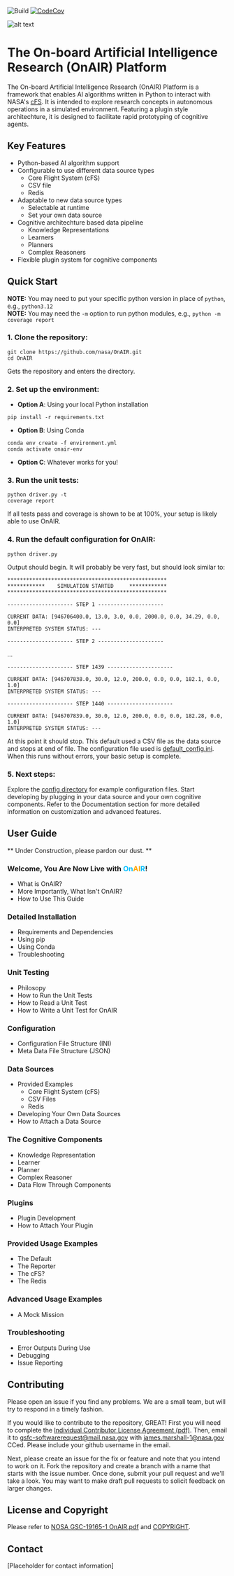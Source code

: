 ![Build](https://github.com/nasa/OnAIR/actions/workflows/unit-test.yml/badge.svg)
[![CodeCov](https://codecov.io/gh/nasa/OnAIR/branch/main/graph/badge.svg?token=L0WVOTD5X9)](https://codecov.io/gh/nasa/OnAIR)

![alt text](OnAIR_logo.svg "The OnAIR logo, italicized NASA worm style font in blue and orange")

# The On-board Artificial Intelligence Research (OnAIR) Platform

The On-board Artificial Intelligence Research (OnAIR) Platform is a framework that enables AI algorithms written in Python to interact with NASA's [cFS](https://github.com/nasa/cFS).
It is intended to explore research concepts in autonomous operations in a simulated environment. Featuring a plugin style architechture, it is designed to facilitate rapid prototyping of cognitive agents.

## Key Features

- Python-based AI algorithm support
- Configurable to use different data source types
  - Core Flight System (cFS)
  - CSV file
  - Redis
- Adaptable to new data source types
  - Selectable at runtime
  - Set your own data source
- Cognitive architechture based data pipeline
  - Knowledge Representations
  - Learners
  - Planners
  - Complex Reasoners
- Flexible plugin system for cognitive components
  
## Quick Start

**NOTE:** You may need to put your specific python version in place of `python`, e.g., `python3.12`  
**NOTE:** You may need the `-m` option to run python modules, e.g., `python -m coverage report`

### 1. Clone the repository:  
```
git clone https://github.com/nasa/OnAIR.git 
cd OnAIR
```
Gets the repository and enters the directory.  

### 2. Set up the environment:
- **Option A**: Using your local Python installation
```
pip install -r requirements.txt
```
- **Option B**: Using Conda
```
conda env create -f environment.yml
conda activate onair-env
```
- **Option C**: Whatever works for you!  

### 3. Run the unit tests:
```
python driver.py -t
coverage report
```
If all tests pass and coverage is shown to be at 100%, your setup is likely able to use OnAIR.

### 4. Run the default configuration for OnAIR:
```
python driver.py
```
Output should begin. It will probably be very fast, but should look similar to:
```
***************************************************
************    SIMULATION STARTED     ************
***************************************************

--------------------- STEP 1 ---------------------

CURRENT DATA: [946706400.0, 13.0, 3.0, 0.0, 2000.0, 0.0, 34.29, 0.0, 0.0]
INTERPRETED SYSTEM STATUS: ---

--------------------- STEP 2 ---------------------
```
...
```
--------------------- STEP 1439 ---------------------

CURRENT DATA: [946707838.0, 30.0, 12.0, 200.0, 0.0, 0.0, 182.1, 0.0, 1.0]
INTERPRETED SYSTEM STATUS: ---

--------------------- STEP 1440 ---------------------

CURRENT DATA: [946707839.0, 30.0, 12.0, 200.0, 0.0, 0.0, 182.28, 0.0, 1.0]
INTERPRETED SYSTEM STATUS: ---
```
At this point it should stop. This default used a CSV file as the data source and stops at end of file. The configuration file used is [default_config.ini](https://github.com/nasa/OnAIR/blob/main/onair/config/default_config.ini). When this runs without errors, your basic setup is complete.

### 5. Next steps:
Explore the [config directory](https://github.com/nasa/OnAIR/tree/main/onair/config) for example configuration files.
Start developing by plugging in your data source and your own cognitive components.
Refer to the Documentation section for more detailed information on customization and advanced features.

## User Guide

** Under Construction, please pardon our dust. **

### Welcome, You Are Now Live with <font color="DeepSkyBlue">On</font><font color="orange">AI</font><font color="DeepSkyBlue">R</font>!
  - What is OnAIR?
  - More Importantly, What Isn't OnAIR?
  - How to Use This Guide
### Detailed Installation
  - Requirements and Dependencies
  - Using pip
  - Using Conda
  - Troubleshooting
### Unit Testing
  - Philosopy
  - How to Run the Unit Tests
  - How to Read a Unit Test
  - How to Write a Unit Test for OnAIR
### Configuration
  - Configuration File Structure (INI)
  - Meta Data File Structure (JSON)
### Data Sources
  - Provided Examples
    - Core Flight System (cFS)
    - CSV Files
    - Redis
  - Developing Your Own Data Sources
  - How to Attach a Data Source
### The Cognitive Components
  - Knowledge Representation
  - Learner
  - Planner
  - Complex Reasoner
  - Data Flow Through Components 
### Plugins
  - Plugin Development
  - How to Attach Your Plugin
### Provided Usage Examples
  - The Default
  - The Reporter
  - The cFS?
  - The Redis
### Advanced Usage Examples
  - A Mock Mission
### Troubleshooting
  - Error Outputs During Use
  - Debugging
  - Issue Reporting

## Contributing

Please open an issue if you find any problems.
We are a small team, but will try to respond in a timely fashion.

If you would like to contribute to the repository, GREAT!
First you will need to complete the [Individual Contributor License Agreement (pdf)](doc/Indv_CLA_OnAIR.pdf).
Then, email it to gsfc-softwarerequest@mail.nasa.gov with james.marshall-1@nasa.gov CCed.
Please include your github username in the email.

Next, please create an issue for the fix or feature and note that you intend to work on it.
Fork the repository and create a branch with a name that starts with the issue number.
Once done, submit your pull request and we'll take a look.
You may want to make draft pull requests to solicit feedback on larger changes.

## License and Copyright

Please refer to [NOSA GSC-19165-1 OnAIR.pdf](NOSA%20GSC-19165-1%20OnAIR.pdf) and [COPYRIGHT](COPYRIGHT).

## Contact

[Placeholder for contact information]
